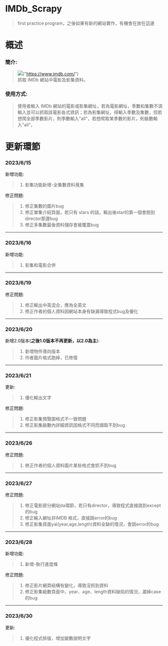 # IMDb_Scrapy
>  first practice program，之後如果有新的網站實作，有機會在放在這邊
  
# 概述  
### **簡介:** 
>  ![]("imdb_mark.jpg")("https://www.imdb.com/")   
>  抓取 IMDb 網站中電影及影集資料。
      
### **使用方式:**  
>  使用者輸入 IMDb 網站的電影或影集網址，若為電影網址，季數和集數不須輸入並可以抓取該電影各式資訊；若為影集網址，得輸入季數及集數，但若想爬全部季數影片，則季數輸入"all"，若想爬取某季數的影片，則級數輸入"all"。
  
# 更新環節
### 2023/6/15  
新增功能:  
>  1. 影集功能新增-全集數資料蒐集  
  
修正問題:
>  1. 修正集數的圖片bug  
>  2. 修正單集介紹頁面，若只有 stars 的話，輸出後star的第一個會跑到director那邊bug  
>  3. 修正多集數最後資料儲存會被覆蓋bug
***
### 2023/6/16  
新增功能:  
>  1. 影集和電影合併  
***
### 2023/6/19  
修正問題:  
>  1. 修正輸出中英混合，應為全英文  
>  2. 修正作者的個人資料因網站本身有缺漏導致程式bug及優化  
***
### 2023/6/20  
新增2.0版本(**之後1.0版本不再更新，以2.0為主**):  
>  1. 新增物件導向版本
>  2. 作者圖片格式跑掉，已修復  
***
### 2023/6/21  
更新:  
>  1. 優化輸出文字  
  
修正問題:  
>  1. 修正影集預覽圖格式不一致問題  
>  2. 修正影集級數內詳細資訊因格式不同而擷取不到bug  
***
### 2023/6/26  
修正問題:  
>  1. 修正作者的個人資料圖片某些格式會抓不到bug  
***
### 2023/6/27  
修正問題:  
>  1. 修正電影部分網站da環節，若只有director，導致程式直接跳到except的bug  
>  2. 修正輸入網址非IMDB 格式，直接跳error的bug  
>  3. 修正影集頁面yal(year,age,length)資料全缺的情況，會跳error的bug  
***
### 2023/6/28  
新增功能:  
>  1. 新增-執行進度條  
  
修正問題:  
>  1. 修正影片網頁結構有變化，導致沒抓到資料  
>  2. 修正影集級數頁面中，year、age、length資料缺陷的情況，漏掉case的bug  
***
### 2023/6/30  
更新:  
>  1. 優化程式排版，增加變數說明文字  
  
